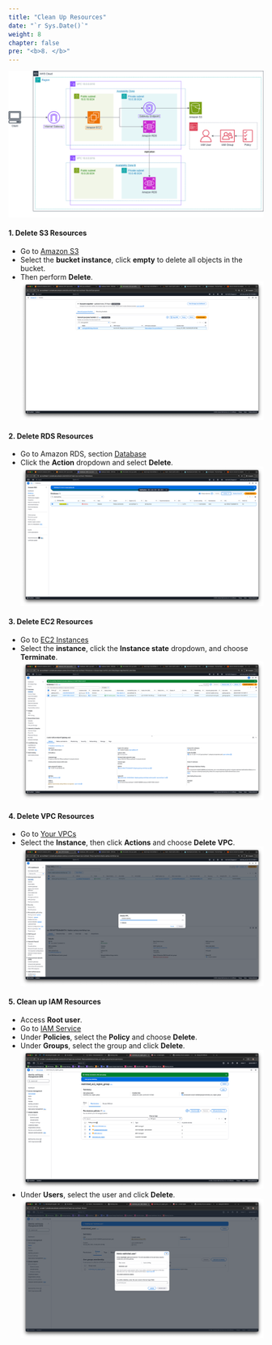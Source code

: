 ```yaml
---
title: "Clean Up Resources"
date: "`r Sys.Date()`"
weight: 8
chapter: false
pre: "<b>8. </b>"
---
```


![Workshop Architecture](/images/workshop_architecture.png)

#### 1. Delete S3 Resources
- Go to [Amazon S3](https://ap-southeast-1.console.aws.amazon.com/s3/buckets?region=ap-southeast-1&bucketType=general)
- Select the **bucket instance**, click **empty** to delete all objects in the bucket.
- Then perform **Delete**.
![delete-s3.png](/images/8-clean-up/delete-s3.png)

#### 2. Delete RDS Resources
- Go to Amazon RDS, section [Database](https://ap-southeast-1.console.aws.amazon.com/rds/home?region=ap-southeast-1#databases:)
- Click the **Action** dropdown and select **Delete**.
![delete-rds.png](/images/8-clean-up/delete-rds.png)

#### 3. Delete EC2 Resources
- Go to [EC2 Instances](https://ap-southeast-1.console.aws.amazon.com/ec2/home?region=ap-southeast-1#Instances:)
- Select the **instance**, click the **Instance state** dropdown, and choose **Terminate**.
![delete-ec2.png](/images/8-clean-up/delete-ec2.png)

#### 4. Delete VPC Resources
- Go to [Your VPCs](https://ap-southeast-1.console.aws.amazon.com/vpcconsole/home?region=ap-southeast-1#vpcs:)
- Select the **Instance**, then click **Actions** and choose **Delete VPC**.
![delete-vpc.png](/images/8-clean-up/delete-vpc.png)

#### 5. Clean up IAM Resources
- Access **Root user**.
- Go to [IAM Service](https://us-east-1.console.aws.amazon.com/iam/home?region=ap-southeast-1#/home)
- Under **Policies**, select the **Policy** and choose **Delete**.
- Under **Groups**, select the group and click **Delete**.
![delete-groups.png](/images/8-clean-up/delete-groups.png)
- Under **Users**, select the user and click **Delete**.
![delete-users.png](/images/8-clean-up/delete-users.png)
